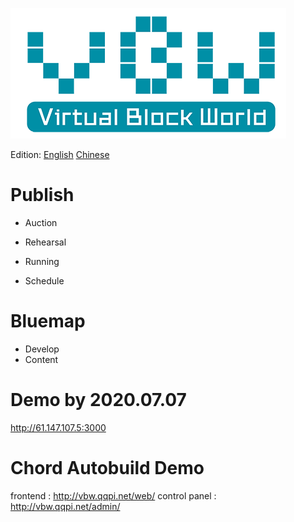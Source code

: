 
![logo](bluemap/static/vbw.png)

Edition:	[English](bluemap/EN.md) 	[Chinese](bluemap/CN.md)



# Publish

* Auction

* Rehearsal

* Running

* Schedule



# Bluemap

* Develop
* Content



# Demo by 2020.07.07

http://61.147.107.5:3000

# Chord Autobuild Demo
frontend : http://vbw.qqpi.net/web/
control panel : http://vbw.qqpi.net/admin/
